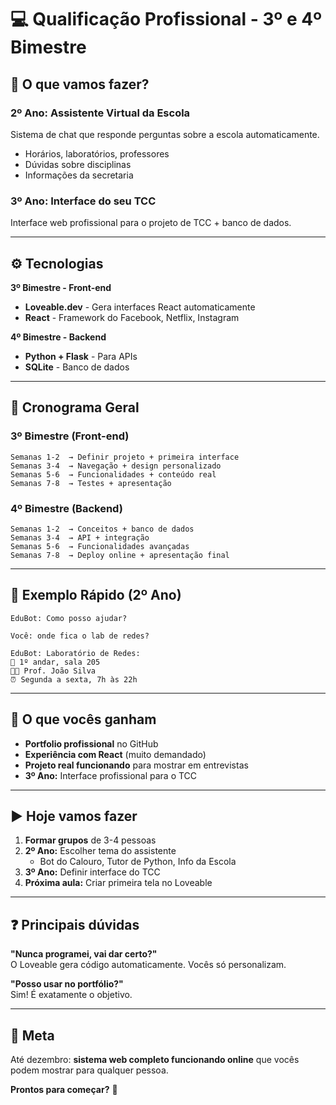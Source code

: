 # 💻 Qualificação Profissional - 3º e 4º Bimestre

## 🎯 O que vamos fazer?

### 2º Ano: Assistente Virtual da Escola
Sistema de chat que responde perguntas sobre a escola automaticamente.
- Horários, laboratórios, professores
- Dúvidas sobre disciplinas
- Informações da secretaria

### 3º Ano: Interface do seu TCC  
Interface web profissional para o projeto de TCC + banco de dados.

---

## ⚙️ Tecnologias

**3º Bimestre - Front-end**
- **Loveable.dev** - Gera interfaces React automaticamente
- **React** - Framework do Facebook, Netflix, Instagram

**4º Bimestre - Backend**  
- **Python + Flask** - Para APIs
- **SQLite** - Banco de dados

---

## 📅 Cronograma Geral

### 3º Bimestre (Front-end)
```
Semanas 1-2  → Definir projeto + primeira interface
Semanas 3-4  → Navegação + design personalizado  
Semanas 5-6  → Funcionalidades + conteúdo real
Semanas 7-8  → Testes + apresentação
```

### 4º Bimestre (Backend)
```
Semanas 1-2  → Conceitos + banco de dados
Semanas 3-4  → API + integração  
Semanas 5-6  → Funcionalidades avançadas
Semanas 7-8  → Deploy online + apresentação final
```

---

## 💬 Exemplo Rápido (2º Ano)

```
EduBot: Como posso ajudar?

Você: onde fica o lab de redes?

EduBot: Laboratório de Redes:
📍 1º andar, sala 205
👨‍🏫 Prof. João Silva
⏰ Segunda a sexta, 7h às 22h
```

---

## 🎁 O que vocês ganham

- **Portfolio profissional** no GitHub
- **Experiência com React** (muito demandado)
- **Projeto real funcionando** para mostrar em entrevistas
- **3º Ano:** Interface profissional para o TCC

---

## ▶️ Hoje vamos fazer

1. **Formar grupos** de 3-4 pessoas
2. **2º Ano:** Escolher tema do assistente
   - Bot do Calouro, Tutor de Python, Info da Escola
3. **3º Ano:** Definir interface do TCC
4. **Próxima aula:** Criar primeira tela no Loveable

---

## ❓ Principais dúvidas

**"Nunca programei, vai dar certo?"**  
O Loveable gera código automaticamente. Vocês só personalizam.

**"Posso usar no portfólio?"**  
Sim! É exatamente o objetivo.

---

## 🎯 Meta

Até dezembro: **sistema web completo funcionando online** que vocês podem mostrar para qualquer pessoa.

**Prontos para começar?** 🚀